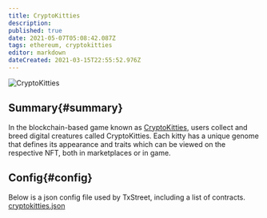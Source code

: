```yaml
---
title: CryptoKitties
description:
published: true
date: 2021-05-07T05:08:42.087Z
tags: ethereum, cryptokitties
editor: markdown
dateCreated: 2021-03-15T22:55:52.976Z
---
```


![CryptoKitties](https://txstreet.com/static/img/singles/house_logos/cryptokitties.png)

## Summary{#summary}

In the blockchain-based game known as [CryptoKitties](https://www.cryptokitties.co/), users collect and breed digital creatures called CryptoKitties. Each kitty has a unique genome that defines its appearance and traits which can be viewed on the respective NFT, both in marketplaces or in game.

## Config{#config}

Below is a json config file used by TxStreet, including a list of contracts. [cryptokitties.json](/ethereum/houses/cryptokitties.json)